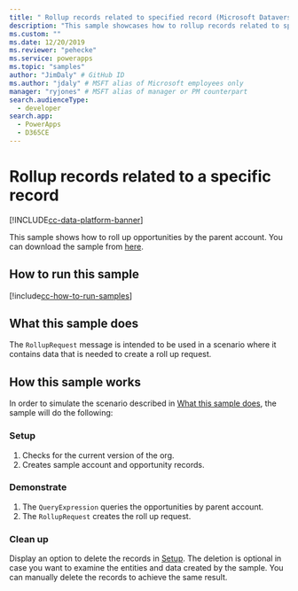 ```yaml
---
title: " Rollup records related to specified record (Microsoft Dataverse) | Microsoft Docs" # Intent and product brand in a unique string of 43-59 chars including spaces
description: "This sample showcases how to rollup records related to specified record." # 115-145 characters including spaces. This abstract displays in the search result.
ms.custom: ""
ms.date: 12/20/2019
ms.reviewer: "pehecke"
ms.service: powerapps
ms.topic: "samples"
author: "JimDaly" # GitHub ID
ms.author: "jdaly" # MSFT alias of Microsoft employees only
manager: "ryjones" # MSFT alias of manager or PM counterpart
search.audienceType: 
  - developer
search.app: 
  - PowerApps
  - D365CE
---
```


# Rollup records related to a specific record

[!INCLUDE[cc-data-platform-banner](../../../../includes/cc-data-platform-banner.md)]

This sample shows how to roll up opportunities by the parent account. You can download the sample from [here](https://github.com/microsoft/PowerApps-Samples/tree/master/cds/orgsvc/C%23/RollupSpecificRecords).

## How to run this sample

[!include[cc-how-to-run-samples](../../includes/cc-how-to-run-samples.md)]

## What this sample does

The `RollupRequest` message is intended to be used in a scenario where it contains data that is needed to create a roll up request.

## How this sample works

In order to simulate the scenario described in [What this sample does](#what-this-sample-does), the sample will do the following:

### Setup

1. Checks for the current version of the org.
2. Creates sample account and opportunity records.

### Demonstrate

1. The `QueryExpression` queries the opportunities by parent account.
2. The `RollupRequest` creates the roll up request.

### Clean up

Display an option to delete the records in [Setup](#setup). The deletion is optional in case you want to examine the entities and data created by the sample. You can manually delete the records to achieve the same result.
